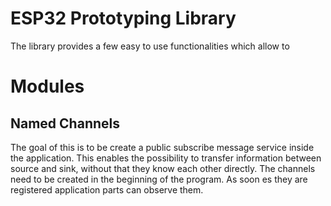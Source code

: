 # ESP32 Prototyping Library

The library provides a few easy to use functionalities which allow to

# Modules
## Named Channels
The goal of this is to be create a public subscribe message service inside the application.
This enables the possibility to transfer information between source and sink, without that they know each other directly.
The channels need to be created in the beginning of the program. As soon es they are registered application parts
can observe them.